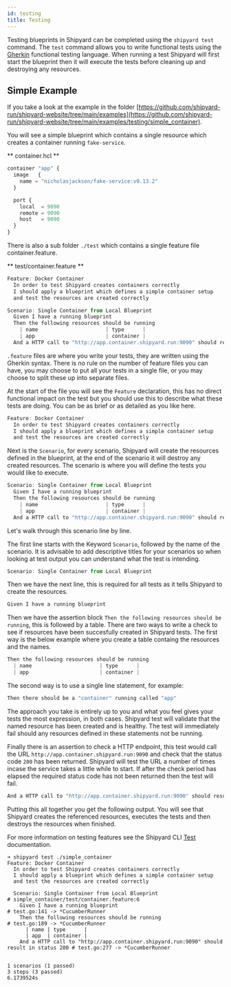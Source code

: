 ```yaml
---
id: testing
title: Testing
---
```


Testing blueprints in Shipyard can be completed using the `shipyard test` command. The `test` command allows you to write functional tests using the [Gherkin](https://cucumber.io/docs/gherkin/reference/) functional testing language. When running a test Shipyard will first start the blueprint then it will execute the tests before cleaning up and destroying any resources.

## Simple Example

If you take a look at the example in the folder [https://github.com/shipyard-run/shipyard-website/tree/main/examples](https://github.com/shipyard-run/shipyard-website/tree/main/examples/testing/simple_container).

You will see a simple blueprint which contains a single resource which creates a container running `fake-service`.

** container.hcl **
```javascript
container "app" {
  image   {
    name = "nicholasjackson/fake-service:v0.13.2"
  }

  port {
    local  = 9090
    remote = 9090
    host   = 9090
  }
}
```

There is also a sub folder `./test` which contains a single feature file container.feature.

** test/container.feature **
```javascript
Feature: Docker Container
  In order to test Shipyard creates containers correctly
  I should apply a blueprint which defines a simple container setup
  and test the resources are created correctly

Scenario: Single Container from Local Blueprint
  Given I have a running blueprint
  Then the following resources should be running
    | name                      | type      |
    | app                       | container |
  And a HTTP call to "http://app.container.shipyard.run:9090" should result in status 200
```

`.feature` files are where you write your tests, they are written using the Gherkin syntax. There is no rule on the number of feature files you can have, you may choose to put all your tests in a single file, or you may choose to split these up into separate files.

At the start of the file you will see the `Feature` declaration, this has no direct functional impact on the test but you should use this to describe what these tests are doing. You can be as brief or as detailed as you like here.

```javascript
Feature: Docker Container
  In order to test Shipyard creates containers correctly
  I should apply a blueprint which defines a simple container setup
  and test the resources are created correctly
```

Next is the `Scenario`, for every scenario, Shipyard will create the resources defined in the blueprint, at the end of the scenario it will destroy any created resources. The scenario is where you will define the tests you would like to execute.

```javascript
Scenario: Single Container from Local Blueprint
  Given I have a running blueprint
  Then the following resources should be running
    | name                      | type      |
    | app                       | container |
  And a HTTP call to "http://app.container.shipyard.run:9090" should result in status 200
```

Let's walk through this scenario line by line.

The first line starts with the Keyword `Scenario`, followed by the name of the scenario. It is advisable to add descriptive titles for your scenarios so when looking at test output you can understand what the test is intending.

```javascript
Scenario: Single Container from Local Blueprint
```

Then we have the next line, this is required for all tests as it tells Shipyard to create the resources.

```javascript
Given I have a running blueprint
```

Then we have the assertion block `Then the following resources should be running`, this is followed by a table. There are two ways to write a check to see if resources have been succesfully created in Shipyard tests. The first way is the below example where you create a table containg the resources and the names.

```javascript
Then the following resources should be running
  | name                      | type      |
  | app                       | container |
```

The second way is to use a single line statement, for example:

```javascript
Then there should be a "container" running called "app"
```

The approach you take is entirely up to you and what you feel gives your tests the most expression, in both cases. Shipyard test will validate that the named resource has been created and is healthy. The test will immediately fail should any resources defined in these statements not be running.

Finally there is an assertion to check a HTTP endpoint, this test would call the URL `http://app.container.shipyard.run:9090` and check that the status code `200` has been returned. Shipyard will test the URL a number of times incase the service takes a little while to start. If after the check period has elapsed the required status code has not been returned then the test will fail.

```javascript
And a HTTP call to "http://app.container.shipyard.run:9090" should result in status 200
```

Putting this all together you get the following output. You will see that Shipyard creates the referenced resources, executes the tests and then destroys the resources when finished.

For more information on testing features see the Shipyard CLI [Test](http://localhost:3000/docs/commands/test) documentation.

```shell
➜ shipyard test ./simple_container
Feature: Docker Container
  In order to test Shipyard creates containers correctly
  I should apply a blueprint which defines a simple container setup
  and test the resources are created correctly

  Scenario: Single Container from Local Blueprint                                           # simple_container/test/container.feature:6
    Given I have a running blueprint                                                        # test.go:141 -> *CucumberRunner
    Then the following resources should be running                                          # test.go:189 -> *CucumberRunner
      | name | type      |
      | app  | container |
    And a HTTP call to "http://app.container.shipyard.run:9090" should result in status 200 # test.go:277 -> *CucumberRunner


1 scenarios (1 passed)
3 steps (3 passed)
6.1739524s
```
